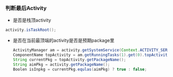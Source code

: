 ### 判断最后Activity    
- 是否是栈顶activity   
```java
activity.isTaskRoot();
```
- 是否在当前最顶端的activity是否是预期package里    
  ```java
  ActivityManager am = activity.getSystemService(Context.ACTIVITY_SERVICE);
  ComponentName topActivity = am.getRunningTasks(1).get(0).topActivity;
  String currentPkg = topActivity.getPackageName();
  String aimPkg = activity.getPackageName();
  Boolen isInpkg = currentPkg.equlas(aimPkg) ? true : false;
  ```
